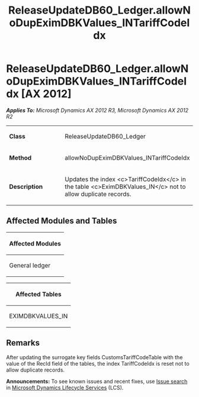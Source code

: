 ﻿---
title: ReleaseUpdateDB60_Ledger.allowNoDupEximDBKValues_INTariffCodeIdx
TOCTitle: ReleaseUpdateDB60_Ledger.allowNoDupEximDBKValues_INTariffCodeIdx
ms:assetid: 81c9b678-5e78-133d-2ebd-7f04292f3969
ms:mtpsurl: https://msdn.microsoft.com/en-us/library/JJ685934(v=AX.60)
ms:contentKeyID: 49709387
ms.date: 05/18/2015
mtps_version: v=AX.60
---

# ReleaseUpdateDB60\_Ledger.allowNoDupEximDBKValues\_INTariffCodeIdx [AX 2012]


_**Applies To:** Microsoft Dynamics AX 2012 R3, Microsoft Dynamics AX 2012 R2_

<table>
<colgroup>
<col style="width: 50%" />
<col style="width: 50%" />
</colgroup>
<tbody>
<tr class="odd">
<td><p><strong>Class</strong></p></td>
<td><p>ReleaseUpdateDB60_Ledger</p></td>
</tr>
<tr class="even">
<td><p><strong>Method</strong></p></td>
<td><p>allowNoDupEximDBKValues_INTariffCodeIdx</p></td>
</tr>
<tr class="odd">
<td><p><strong>Description</strong></p></td>
<td><p>Updates the index &lt;c&gt;TariffCodeIdx&lt;/c&gt; in the table &lt;c&gt;EximDBKValues_IN&lt;/c&gt; not to allow duplicate records.</p></td>
</tr>
</tbody>
</table>


## Affected Modules and Tables

<table>
<colgroup>
<col style="width: 100%" />
</colgroup>
<thead>
<tr class="header">
<th><p>Affected Modules</p></th>
</tr>
</thead>
<tbody>
<tr class="odd">
<td><p>General ledger</p></td>
</tr>
</tbody>
</table>


<table>
<colgroup>
<col style="width: 100%" />
</colgroup>
<thead>
<tr class="header">
<th><p>Affected Tables</p></th>
</tr>
</thead>
<tbody>
<tr class="odd">
<td><p>EXIMDBKVALUES_IN</p></td>
</tr>
</tbody>
</table>


## Remarks

After updating the surrogate key fields CustomsTariffCodeTable with the value of the RecId field of the tables, the index TariffCodeIdx is reset not to allow duplicate records.

  
**Announcements:** To see known issues and recent fixes, use [Issue search](http://go.microsoft.com/fwlink/?linkid=389258) in [Microsoft Dynamics Lifecycle Services](http://go.microsoft.com/fwlink/?linkid=306505) (LCS).

